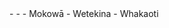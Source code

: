 <meta data-spell-branch  data-spell-update-dyn-onchange>
- <meta data-dyn="spell-word-prediction" data-words-file="hr.json" data-max-nodes="3"  data-predict-after-n-chars="3">
- <meta data-dyn="spell-letter-prediction" data-words-file="hr.json" data-alphabet="abcčćddžđefghijklljmnnjopqrsštuvzž">
- Mokowā <meta data-spell-letter=" ">
- Wetekina <meta data-spell-delchar>
- Whakaoti <meta data-spell-finish>
